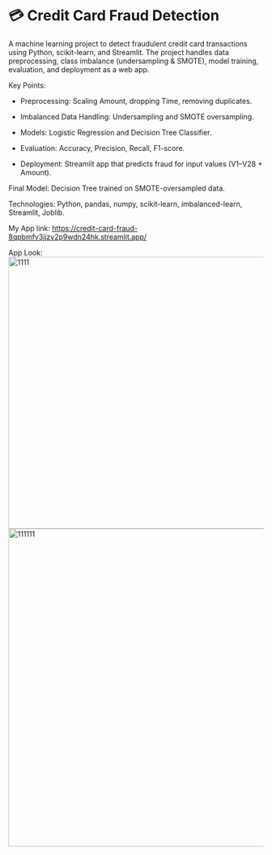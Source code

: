 # 💳 Credit Card Fraud Detection

A machine learning project to detect fraudulent credit card transactions using Python, scikit-learn, and Streamlit. The project handles data preprocessing, class imbalance (undersampling & SMOTE), model training, evaluation, and deployment as a web app.

Key Points:

- Preprocessing: Scaling Amount, dropping Time, removing duplicates.

- Imbalanced Data Handling: Undersampling and SMOTE oversampling.

- Models: Logistic Regression and Decision Tree Classifier.

- Evaluation: Accuracy, Precision, Recall, F1-score.

- Deployment: Streamlit app that predicts fraud for input values (V1–V28 + Amount).

Final Model: Decision Tree trained on SMOTE-oversampled data.

Technologies: Python, pandas, numpy, scikit-learn, imbalanced-learn, Streamlit, Joblib.

My App link: https://credit-card-fraud-8qpbmfv3jjzy2p9wdn24hk.streamlit.app/

App Look:
<img width="1180" height="536" alt="1111" src="https://github.com/user-attachments/assets/21591f8a-af89-4aa4-b47b-e45b99aa68ca" />
<img width="1246" height="627" alt="111111" src="https://github.com/user-attachments/assets/6b50751b-3418-44ac-afcc-9a4a27e48a24" />


